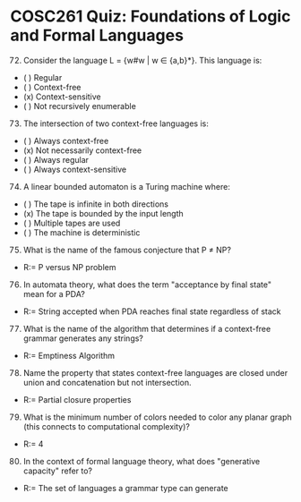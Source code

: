 # COSC261 Quiz: Foundations of Logic and Formal Languages

72. Consider the language L = {w#w | w ∈ {a,b}*}. This language is:
   - ( ) Regular
   - ( ) Context-free
   - (x) Context-sensitive
   - ( ) Not recursively enumerable

73. The intersection of two context-free languages is:
   - ( ) Always context-free
   - (x) Not necessarily context-free
   - ( ) Always regular
   - ( ) Always context-sensitive

74. A linear bounded automaton is a Turing machine where:
   - ( ) The tape is infinite in both directions
   - (x) The tape is bounded by the input length
   - ( ) Multiple tapes are used
   - ( ) The machine is deterministic

75. What is the name of the famous conjecture that P ≠ NP?
   - R:= P versus NP problem

76. In automata theory, what does the term "acceptance by final state" mean for a PDA?
   - R:= String accepted when PDA reaches final state regardless of stack

77. What is the name of the algorithm that determines if a context-free grammar generates any strings?
   - R:= Emptiness Algorithm

78. Name the property that states context-free languages are closed under union and concatenation but not intersection.
   - R:= Partial closure properties

79. What is the minimum number of colors needed to color any planar graph (this connects to computational complexity)?
   - R:= 4

80. In the context of formal language theory, what does "generative capacity" refer to?
   - R:= The set of languages a grammar type can generate